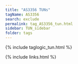 ```yaml
---
title: "AS3356 TUNs"
tagName: AS3356
search: exclude
permalink: tag_AS3356_tun.html
sidebar: TUN_sidebar
folder: tags
---
```

{% include taglogic_tun.html %}

{% include links.html %}

